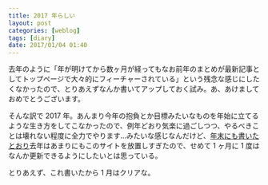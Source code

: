 ```yaml
---
title: 2017 年らしい
layout: post
categories: [weblog]
tags: [diary]
date: 2017/01/04 01:40
---
```

去年のように「年が明けてから数ヶ月が経ってもなお前年のまとめが最新記事としてトップページで大々的にフィーチャーされている」という残念な感じにしたくなかったので、とりあえずなんか書いてアップしておく試み。あ、あけましておめでとうございます。

<!-- more -->

そんな訳で 2017 年。あんまり今年の抱負とか目標みたいなものを年始に立てるような生き方をしてこなかったので、例年どおり気楽に過ごしつつ、やるべきことは壊れない程度に全力でやります…みたいな感じなんだけど、[年末にも書いたとおり][*1]去年はあまりにもこのサイトを放置しすぎたので、せめて 1 ヶ月に 1 度はなんか更新できるようにしたいとは思っている。

とりあえず、これ書いたから 1 月はクリアな。

[*1]: /weblog/2016123101/ "2016 年の JF さんまとめ（ちょっとアップデート）"

